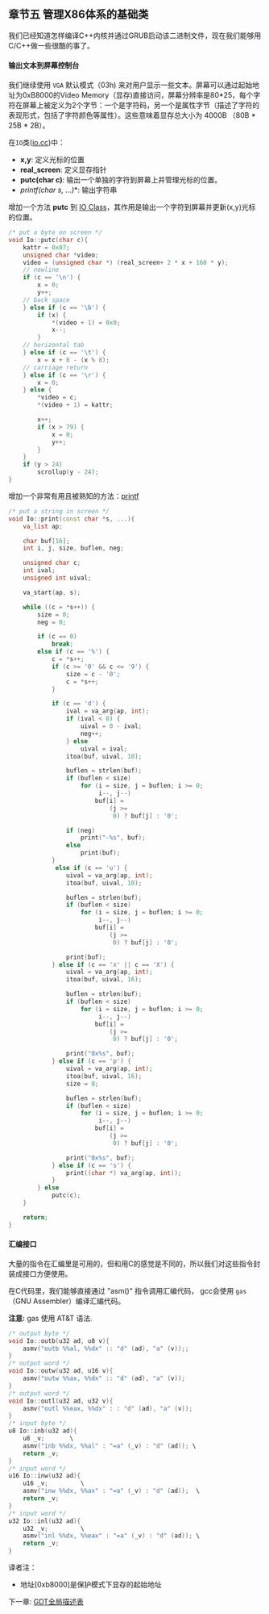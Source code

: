 ## 章节五 管理X86体系的基础类

我们已经知道怎样编译C++内核并通过GRUB启动该二进制文件，现在我们能够用C/C++做一些很酷的事了。

#### 输出文本到屏幕控制台

我们继续使用 `VGA` 默认模式（03h) 来对用户显示一些文本。屏幕可以通过起始地址为0xB8000的Video Memory（显存)直接访问，屏幕分辨率是80*25，每个字符在屏幕上被定义为2个字节：一个是字符码，另一个是属性字节（描述了字符的表现形式，包括了字符颜色等属性）。这些意味着显存总大小为 4000B （80B * 25B * 2B）。

在`IO`类([io.cc](https://github.com/SamyPesse/How-to-Make-a-Computer-Operating-System/blob/master/src/kernel/arch/x86/io.cc))中：
* **x,y**: 定义光标的位置 
* **real_screen**: 定义显存指针
* **putc(char c)**: 输出一个单独的字符到屏幕上并管理光标的位置。
* **printf(char* s, ...)**: 输出字符串

增加一个方法  **putc** 到 [IO Class](https://github.com/SamyPesse/How-to-Make-a-Computer-Operating-System/blob/master/src/kernel/arch/x86/io.cc)，其作用是输出一个字符到屏幕并更新(x,y)光标的位置。

```cpp
/* put a byte on screen */
void Io::putc(char c){
	kattr = 0x07;
	unsigned char *video;
	video = (unsigned char *) (real_screen+ 2 * x + 160 * y);
	// newline
	if (c == '\n') {
		x = 0;
		y++;
	// back space
	} else if (c == '\b') {
		if (x) {
			*(video + 1) = 0x0;
			x--;
		}
	// horizontal tab
	} else if (c == '\t') {
		x = x + 8 - (x % 8);
	// carriage return
	} else if (c == '\r') {
		x = 0;
	} else {
		*video = c;
		*(video + 1) = kattr;

		x++;
		if (x > 79) {
			x = 0;
			y++;
		}
	}
	if (y > 24)
		scrollup(y - 24);
}
```

增加一个非常有用且被熟知的方法：[printf](https://github.com/SamyPesse/How-to-Make-a-Computer-Operating-System/blob/master/src/kernel/arch/x86/io.cc#L155)

```cpp
/* put a string in screen */
void Io::print(const char *s, ...){
	va_list ap;

	char buf[16];
	int i, j, size, buflen, neg;

	unsigned char c;
	int ival;
	unsigned int uival;

	va_start(ap, s);

	while ((c = *s++)) {
		size = 0;
		neg = 0;

		if (c == 0)
			break;
		else if (c == '%') {
			c = *s++;
			if (c >= '0' && c <= '9') {
				size = c - '0';
				c = *s++;
			}

			if (c == 'd') {
				ival = va_arg(ap, int);
				if (ival < 0) {
					uival = 0 - ival;
					neg++;
				} else
					uival = ival;
				itoa(buf, uival, 10);

				buflen = strlen(buf);
				if (buflen < size)
					for (i = size, j = buflen; i >= 0;
					     i--, j--)
						buf[i] =
						    (j >=
						     0) ? buf[j] : '0';

				if (neg)
					print("-%s", buf);
				else
					print(buf);
			}
			 else if (c == 'u') {
				uival = va_arg(ap, int);
				itoa(buf, uival, 10);

				buflen = strlen(buf);
				if (buflen < size)
					for (i = size, j = buflen; i >= 0;
					     i--, j--)
						buf[i] =
						    (j >=
						     0) ? buf[j] : '0';

				print(buf);
			} else if (c == 'x' || c == 'X') {
				uival = va_arg(ap, int);
				itoa(buf, uival, 16);

				buflen = strlen(buf);
				if (buflen < size)
					for (i = size, j = buflen; i >= 0;
					     i--, j--)
						buf[i] =
						    (j >=
						     0) ? buf[j] : '0';

				print("0x%s", buf);
			} else if (c == 'p') {
				uival = va_arg(ap, int);
				itoa(buf, uival, 16);
				size = 8;

				buflen = strlen(buf);
				if (buflen < size)
					for (i = size, j = buflen; i >= 0;
					     i--, j--)
						buf[i] =
						    (j >=
						     0) ? buf[j] : '0';

				print("0x%s", buf);
			} else if (c == 's') {
				print((char *) va_arg(ap, int));
			}
		} else
			putc(c);
	}

	return;
}
```

#### 汇编接口
大量的指令在汇编里是可用的，但和用C的感觉是不同的，所以我们对这些指令封装成接口方便使用。

在C代码里，我们能够直接通过 "asm()" 指令调用汇编代码， gcc会使用 `gas`（GNU Assembler）编译汇编代码。

**注意:** gas 使用 AT&T 语法.

```cpp
/* output byte */
void Io::outb(u32 ad, u8 v){
	asmv("outb %%al, %%dx" :: "d" (ad), "a" (v));;
}
/* output word */
void Io::outw(u32 ad, u16 v){
	asmv("outw %%ax, %%dx" :: "d" (ad), "a" (v));
}
/* output word */
void Io::outl(u32 ad, u32 v){
	asmv("outl %%eax, %%dx" : : "d" (ad), "a" (v));
}
/* input byte */
u8 Io::inb(u32 ad){
	u8 _v;       \
	asmv("inb %%dx, %%al" : "=a" (_v) : "d" (ad)); \
	return _v;
}
/* input word */
u16	Io::inw(u32 ad){
	u16 _v;			\
	asmv("inw %%dx, %%ax" : "=a" (_v) : "d" (ad));	\
	return _v;
}
/* input word */
u32	Io::inl(u32 ad){
	u32 _v;			\
	asmv("inl %%dx, %%eax" : "=a" (_v) : "d" (ad));	\
	return _v;
}
```

译者注：
* 地址[0xb8000]是保护模式下显存的起始地址


下一章: [GDT全局描述表](../Chapter-6/README.md/) 